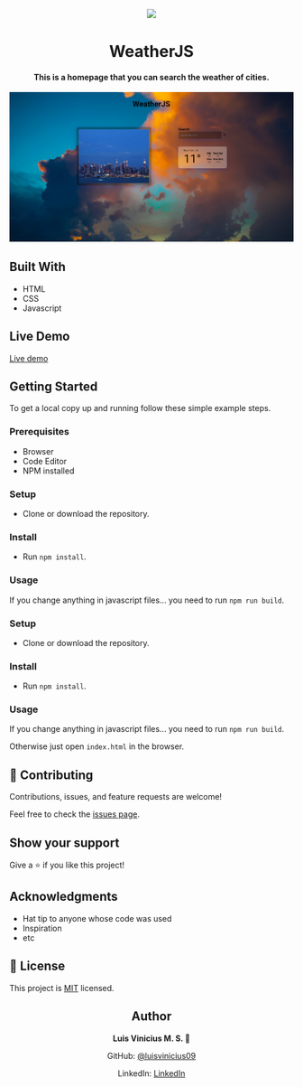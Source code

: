 <p align="center">
  <img src="https://img.shields.io/badge/Microverse-blueviolet">
</p>
  
<h1 align="center">
  WeatherJS
</h1>

<h4 align="center">
  This is a homepage that you can search the weather of cities.
</h4>

<p align="center">
  <img src="./new_screenshot.png">
</p>
  
## Built With

- HTML
- CSS
- Javascript

## Live Demo

[Live demo](https://luisvinicius09.github.io/weatherJS/)


## Getting Started

To get a local copy up and running follow these simple example steps.

### Prerequisites

- Browser
- Code Editor
- NPM installed

### Setup

- Clone or download the repository.

### Install

- Run `npm install`.

### Usage

If you change anything in javascript files... you need to run `npm run build`.

### Setup

- Clone or download the repository.

### Install

- Run `npm install`.

### Usage

If you change anything in javascript files... you need to run `npm run build`.

Otherwise just open `index.html` in the browser.

## 🤝 Contributing

Contributions, issues, and feature requests are welcome!

Feel free to check the [issues page](https://github.com/luisvinicius09/weatherJS/issues).

## Show your support

Give a ⭐️ if you like this project!

## Acknowledgments

- Hat tip to anyone whose code was used
- Inspiration
- etc

## 📝 License

This project is [MIT](lic.url) licensed.

<h2 align="center">
  Author
</h2>

<p align="center">
  <strong>Luis Vinicius M. S. 👤</strong>  
</p>

<p align="center">
  GitHub: <a href="https://github.com/githubhandle">@luisvinicius09</a>
</p>
<p align="center">
  LinkedIn: <a href="https://linkedin.com/luis-vinicius">LinkedIn</a>
</p>

